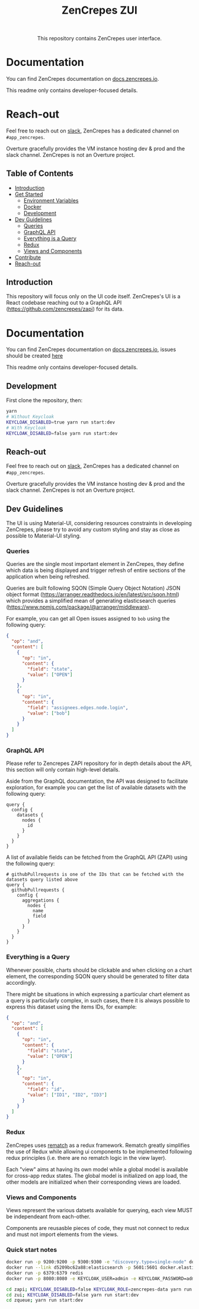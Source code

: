 <h1 align="center"> ZenCrepes ZUI </h1><br>

<p align="center">
This repository contains ZenCrepes user interface.
</p>

# Documentation

You can find ZenCrepes documentation on [docs.zencrepes.io](https://docs.zencrepes.io/).

This readme only contains developer-focused details.

# Reach-out

Feel free to reach out on [slack](http://slack.overture.bio/), ZenCrepes has a dedicated channel on `#app_zencrepes`.

Overture gracefully provides the VM instance hosting dev & prod and the slack channel. ZenCrepes is not an Overture project.

## Table of Contents

- [Introduction](#introduction)
- [Get Started](#get-started)
  - [Environment Variables](#environment-variables)
  - [Docker](#docker)
  - [Development](#development)
- [Dev Guidelines](#dev-guiderlines)
  - [Queries](#queries)
  - [GraphQL API](#graphql-api)
  - [Everything is a Query](#everything-is-a-query)
  - [Redux](#redux)
  - [Views and Components](#views-and-components)
- [Contribute](#contribute)
- [Reach-out](#reach-out)

## Introduction

This repository will focus only on the UI code itself. ZenCrepes's UI is a React codebase reaching out to a GraphQL API (https://github.com/zencrepes/zapi) for its data.

# Documentation

You can find ZenCrepes documentation on [docs.zencrepes.io](https://docs.zencrepes.io/), issues should be created [here](https://github.com/zencrepes/zencrepes/issues)

This readme only contains developer-focused details.

## Development

First clone the repository, then:

```bash
yarn
# Without Keycloak
KEYCLOAK_DISABLED=true yarn run start:dev
# With Keycloak
KEYCLOAK_DISABLED=false yarn run start:dev
```

## Reach-out

Feel free to reach out on [slack](http://slack.overture.bio/), ZenCrepes has a dedicated channel on `#app_zencrepes`.

Overture gracefully provides the VM instance hosting dev & prod and the slack channel. ZenCrepes is not an Overture project.

## Dev Guidelines

The UI is using Material-UI, considering resources constraints in developing ZenCrepes, please try to avoid any custom styling and stay as close as possible to Material-UI styling.

### Queries

Queries are the single most important element in ZenCrepes, they define which data is being displayed and trigger refresh of entire sections of the application when being refreshed.

Queries are built following SQON (Simple Query Object Notation) JSON object format (https://arranger.readthedocs.io/en/latest/src/sqon.html) which provides a simplified mean of generating elasticsearch queries (https://www.npmjs.com/package/@arranger/middleware).

For example, you can get all Open issues assigned to `bob` using the following query:

```json
{
  "op": "and",
  "content": [
    {
      "op": "in",
      "content": {
        "field": "state",
        "value": ["OPEN"]
      }
    },
    {
      "op": "in",
      "content": {
        "field": "assignees.edges.node.login",
        "value": ["bob"]
      }
    }
  ]
}
```

### GraphQL API

Please refer to Zencrepes ZAPI repository for in depth details about the API, this section will only contain high-level details.

Aside from the GraphQL documentation, the API was designed to facilitate exploration, for example you can get the list of available datasets with the following query:

```gql
query {
  config {
    datasets {
      nodes {
        id
      }
    }
  }
}
```

A list of available fields can be fetched from the GraphQL API (ZAPI) using the following query:

```gql
# githubPullrequests is one of the IDs that can be fetched with the datasets query listed above
query {
  githubPullrequests {
    config {
      aggregations {
        nodes {
          name
          field
        }
      }
    }
  }
}
```

### Everything is a Query

Whenever possible, charts should be clickable and when clicking on a chart element, the corresponding SQON query should be generated to filter data accordingly.

There might be situations in which expressing a particular chart element as a query is particularly complex, in such cases, there it is always possible to express this dataset using the items IDs, for example:

```json
{
  "op": "and",
  "content": [
    {
      "op": "in",
      "content": {
        "field": "state",
        "value": ["OPEN"]
      }
    },
    {
      "op": "in",
      "content": {
        "field": "id",
        "value": ["ID1", "ID2", "ID3"]
      }
    }
  ]
}
```

### Redux

ZenCrepes uses [rematch](https://rematch.github.io/rematch/#/README?id=rematch) as a redux framework. Rematch greatly simplifies the use of Redux while allowing ui components to be implemented following redux principles (i.e. there are no rematch logic in the view layer).

Each "view" aims at having its own model while a global model is available for cross-app redux states. The global model is initialized on app load, the other models are initialized when their corresponding views are loaded.

### Views and Components

Views represent the various datsets available for querying, each view MUST be independeant from each-other.

Components are reusasble pieces of code, they must not connect to redux and must not import elements from the views.

### Quick start notes

```bash
docker run -p 9200:9200 -p 9300:9300 -e "discovery.type=single-node" docker.elastic.co/elasticsearch/elasticsearch:7.9.0
docker run --link d5209bc62a88:elasticsearch -p 5601:5601 docker.elastic.co/kibana/kibana:7.9.0
docker run -p 6379:6379 redis
docker run -p 8080:8080 -e KEYCLOAK_USER=admin -e KEYCLOAK_PASSWORD=admin keycloak-config

cd zapi; KEYCLOAK_DISABLED=false KEYCLOAK_ROLE=zencrepes-data yarn run start:dev
cd zui; KEYCLOAK_DISABLED=false yarn run start:dev
cd zqueue; yarn run start:dev

```
